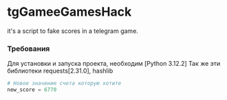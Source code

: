 # tgGameeGamesHack
it's a script to fake scores in a telegram game.
### Требования
Для установки и запуска проекта, необходим [Python 3.12.2]
Так же эти библиотеки requests[2.31.0], hashlib

```python
# Новое значение счета которую хотите
new_score = 6770
```
